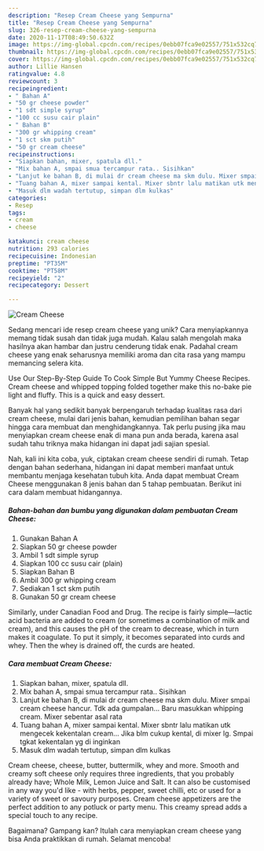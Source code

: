 ```yaml
---
description: "Resep Cream Cheese yang Sempurna"
title: "Resep Cream Cheese yang Sempurna"
slug: 326-resep-cream-cheese-yang-sempurna
date: 2020-11-17T08:49:50.632Z
image: https://img-global.cpcdn.com/recipes/0ebb07fca9e02557/751x532cq70/cream-cheese-foto-resep-utama.jpg
thumbnail: https://img-global.cpcdn.com/recipes/0ebb07fca9e02557/751x532cq70/cream-cheese-foto-resep-utama.jpg
cover: https://img-global.cpcdn.com/recipes/0ebb07fca9e02557/751x532cq70/cream-cheese-foto-resep-utama.jpg
author: Lillie Hansen
ratingvalue: 4.8
reviewcount: 3
recipeingredient:
- " Bahan A"
- "50 gr cheese powder"
- "1 sdt simple syrup"
- "100 cc susu cair plain"
- " Bahan B"
- "300 gr whipping cream"
- "1 sct skm putih"
- "50 gr cream cheese"
recipeinstructions:
- "Siapkan bahan, mixer, spatula dll."
- "Mix bahan A, smpai smua tercampur rata.. Sisihkan"
- "Lanjut ke bahan B, di mulai dr cream cheese ma skm dulu. Mixer smpai cream cheese hancur. Tdk ada gumpalan... Baru masukkan whipping cream. Mixer sebentar asal rata"
- "Tuang bahan A, mixer sampai kental. Mixer sbntr lalu matikan utk mengecek kekentalan cream... Jika blm cukup kental, di mixer lg. Smpai tgkat kekentalan yg di inginkan"
- "Masuk dlm wadah tertutup, simpan dlm kulkas"
categories:
- Resep
tags:
- cream
- cheese

katakunci: cream cheese 
nutrition: 293 calories
recipecuisine: Indonesian
preptime: "PT35M"
cooktime: "PT58M"
recipeyield: "2"
recipecategory: Dessert

---
```



![Cream Cheese](https://img-global.cpcdn.com/recipes/0ebb07fca9e02557/751x532cq70/cream-cheese-foto-resep-utama.jpg)

Sedang mencari ide resep cream cheese yang unik? Cara menyiapkannya memang tidak susah dan tidak juga mudah. Kalau salah mengolah maka hasilnya akan hambar dan justru cenderung tidak enak. Padahal cream cheese yang enak seharusnya memiliki aroma dan cita rasa yang mampu memancing selera kita.

Use Our Step-By-Step Guide To Cook Simple But Yummy Cheese Recipes. Cream cheese and whipped topping folded together make this no-bake pie light and fluffy. This is a quick and easy dessert.

Banyak hal yang sedikit banyak berpengaruh terhadap kualitas rasa dari cream cheese, mulai dari jenis bahan, kemudian pemilihan bahan segar hingga cara membuat dan menghidangkannya. Tak perlu pusing jika mau menyiapkan cream cheese enak di mana pun anda berada, karena asal sudah tahu triknya maka hidangan ini dapat jadi sajian spesial.


Nah, kali ini kita coba, yuk, ciptakan cream cheese sendiri di rumah. Tetap dengan bahan sederhana, hidangan ini dapat memberi manfaat untuk membantu menjaga kesehatan tubuh kita. Anda dapat membuat Cream Cheese menggunakan 8 jenis bahan dan 5 tahap pembuatan. Berikut ini cara dalam membuat hidangannya.

<!--inarticleads1-->

##### Bahan-bahan dan bumbu yang digunakan dalam pembuatan Cream Cheese:

1. Gunakan  Bahan A
1. Siapkan 50 gr cheese powder
1. Ambil 1 sdt simple syrup
1. Siapkan 100 cc susu cair (plain)
1. Siapkan  Bahan B
1. Ambil 300 gr whipping cream
1. Sediakan 1 sct skm putih
1. Gunakan 50 gr cream cheese


Similarly, under Canadian Food and Drug. The recipe is fairly simple—lactic acid bacteria are added to cream (or sometimes a combination of milk and cream), and this causes the pH of the cream to decrease, which in turn makes it coagulate. To put it simply, it becomes separated into curds and whey. Then the whey is drained off, the curds are heated. 

<!--inarticleads2-->

##### Cara membuat Cream Cheese:

1. Siapkan bahan, mixer, spatula dll.
1. Mix bahan A, smpai smua tercampur rata.. Sisihkan
1. Lanjut ke bahan B, di mulai dr cream cheese ma skm dulu. Mixer smpai cream cheese hancur. Tdk ada gumpalan... Baru masukkan whipping cream. Mixer sebentar asal rata
1. Tuang bahan A, mixer sampai kental. Mixer sbntr lalu matikan utk mengecek kekentalan cream... Jika blm cukup kental, di mixer lg. Smpai tgkat kekentalan yg di inginkan
1. Masuk dlm wadah tertutup, simpan dlm kulkas


Cream cheese, cheese, butter, buttermilk, whey and more. Smooth and creamy soft cheese only requires three ingredients, that you probably already have; Whole Milk, Lemon Juice and Salt. It can also be customised in any way you&#39;d like - with herbs, pepper, sweet chilli, etc or used for a variety of sweet or savoury purposes. Cream cheese appetizers are the perfect addition to any potluck or party menu. This creamy spread adds a special touch to any recipe. 

Bagaimana? Gampang kan? Itulah cara menyiapkan cream cheese yang bisa Anda praktikkan di rumah. Selamat mencoba!
